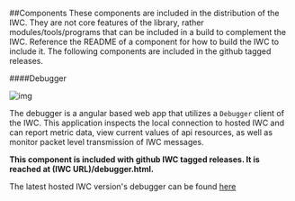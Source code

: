 ##Components
These components are included in the distribution of the IWC. They are not core features of the library, rather
modules/tools/programs that can be included in a build to complement the IWC. Reference the README of a component for how to
build the IWC to include it. The following components are included in the github tagged releases.

####Debugger

![img](../docs/iwc_guide/assets/debugger_general.png)

The debugger is a angular based web app that utilizes a `Debugger` client of the IWC. This application inspects the
local connection to hosted IWC and can report metric data, view current values of api resources, as well as monitor
packet level transmission of IWC messages.

**This component is included with github IWC tagged releases. It is reached at (IWC URL)/debugger.html.**

The latest hosted IWC version's debugger can be found
[here](http://ozoneplatform.github.io/ozp-iwc/debugger.html)
